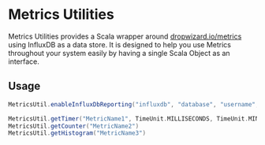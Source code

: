 # Metrics Utilities

Metrics Utilities provides a Scala wrapper around [dropwizard.io/metrics](https://github.com/dropwizard/metrics/) using InfluxDB as a data store.
It is designed to help you use Metrics throughout your system easily by having a single Scala Object as an interface.

## Usage

```Scala
MetricsUtil.enableInfluxDbReporting("influxdb", "database", "username", "password")

MetricsUtil.getTimer("MetricName1", TimeUnit.MILLISECONDS, TimeUnit.MINUTES)
MetricsUtil.getCounter("MetricName2")
MetricsUtil.getHistogram("MetricName3")
```